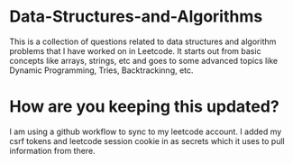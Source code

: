 # Data-Structures-and-Algorithms
This is a collection of questions related to data structures and algorithm problems that I have worked on in Leetcode. It starts out from basic concepts like arrays, strings, etc and goes to some advanced topics like Dynamic Programming, Tries, Backtrackinng, etc. 

# How are you keeping this updated?
I am using a github workflow to sync to my leetcode account. I added my csrf tokens and leetcode session cookie in as secrets which it uses to pull information from there.
